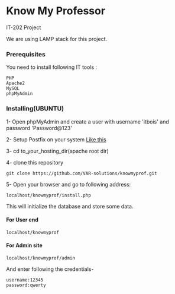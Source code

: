 # Know My Professor
IT-202 Project

We are using LAMP stack for this project.
### Prerequisites

You need to install following IT tools :
```
PHP
Apache2
MySQL
phpMyAdmin
```
### Installing(UBUNTU)

1- Open phpMyAdmin and create a user with username 'itbois' and password 'Password@123'

2- Setup Postfix on your system <a href="https://opensourceinside.blogspot.com/2016/09/how-to-install-and-configure-postfix-to.html">Like this</a>

3- cd to_your_hosting_dir(apache root dir)

4- clone this repository

```
git clone https://github.com/VAR-solutions/knowmyprof.git
```
5- Open your browser and go to following address:
```
localhost/knowmyprof/install.php
```
This will initialize the database and store some data.

#### For User end
```
localhost/knowmyprof
```
#### For Admin site
```
localhost/knowmyprof/admin
```
And enter following the credentials-
```
username:12345
password:qwerty
```
